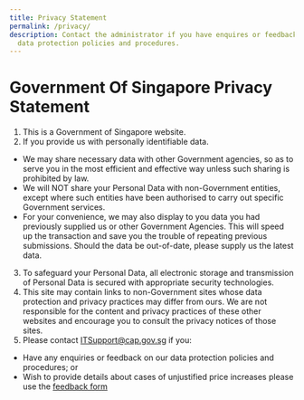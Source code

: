 ```yaml
---
title: Privacy Statement
permalink: /privacy/
description: Contact the administrator if you have enquires or feedback on our
  data protection policies and procedures.
---
```

# Government Of Singapore Privacy Statement
1. This is a Government of Singapore website.
2.  If you provide us with personally identifiable data.
* We may share necessary data with other Government agencies, so as to serve you in the most efficient and effective way unless such sharing is prohibited by law.
* We will NOT share your Personal Data with non-Government entities, except where such entities have been authorised to carry out specific Government services.
* For your convenience, we may also display to you data you had previously supplied us or other Government Agencies. This will speed up the transaction and save you the trouble of repeating previous submissions. Should the data be out-of-date, please supply us the latest data.
3. To safeguard your Personal Data, all electronic storage and transmission of Personal Data is secured with appropriate security technologies.
4. This site may contain links to non-Government sites whose data protection and privacy practices may differ from ours. We are not responsible for the content and privacy practices of these other websites and encourage you to consult the privacy notices of those sites.
5. Please contact <a href="mailto:ITSupport@cap.gov.sg">ITSupport@cap.gov.sg</a> if you:
* Have any enquiries or feedback on our data protection policies and procedures; or
* Wish to provide details about cases of unjustified price increases please use the <a href="https://mti-cap-staging.netlify.app/shareyourfeedback">feedback form</a>